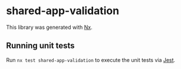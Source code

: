 # shared-app-validation

This library was generated with [Nx](https://nx.dev).

## Running unit tests

Run `nx test shared-app-validation` to execute the unit tests via [Jest](https://jestjs.io).
